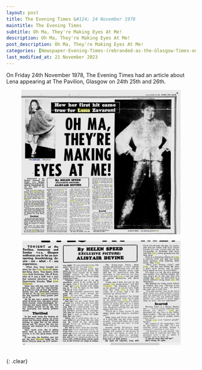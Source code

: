 ```yaml
---
layout: post
title: The Evening Times &#124; 24 November 1978
maintitle: The Evening Times
subtitle: Oh Ma, They're Making Eyes At Me!
description: Oh Ma, They're Making Eyes At Me!
post_description: Oh Ma, They're Making Eyes At Me!
categories: [Newspaper-Evening-Times-(rebranded-as-the-Glasgow-Times-on-4-December-2019), OnThisDay24November]
last_modified_at: 21 November 2023
---
```


On Friday 24th November 1978, The Evening Times had an article about Lena appearing at The Pavilion, Glasgow  on 24th 25th and 26th.

<figure class="fig1">
<a href="/assets/images/newspapers/1978-11-24-The Evening Times-01.jpg"><img src="/assets/images/newspapers/1978-11-24-The Evening Times-01.jpg" class="full-width zoom-in" /></a>
</figure>

<figure class="fig2">
<a href="/assets/images/newspapers/1978-11-24-The Evening Times-02.jpg"><img src="/assets/images/newspapers/1978-11-24-The Evening Times-02.jpg" class="full-width zoom-in" /></a>
</figure>

<br />{: .clear}

